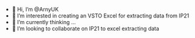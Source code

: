 - 👋 Hi, I’m @ArnyUK
- 👀 I’m interested in creating an VSTO Excel for extracting data from IP21
- 🌱 I’m currently thinking ...
- 💞️ I’m looking to collaborate on IP21 to excel extracting data

